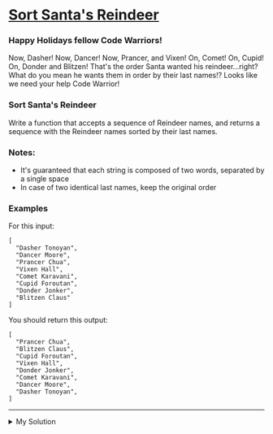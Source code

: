 # [Sort Santa's Reindeer](https://www.codewars.com/kata/52ab60b122e82a6375000bad)

### Happy Holidays fellow Code Warriors!

Now, Dasher! Now, Dancer! Now, Prancer, and Vixen! On, Comet! On, Cupid! On, Donder and Blitzen! That's the order Santa
wanted his reindeer...right? What do you mean he wants them in order by their last names!? Looks like we need your help
Code Warrior!

### Sort Santa's Reindeer

Write a function that accepts a sequence of Reindeer names, and returns a sequence with the Reindeer names sorted by
their last names.

### Notes:

- It's guaranteed that each string is composed of two words, separated by a single space
- In case of two identical last names, keep the original order

### Examples

For this input:

    [
      "Dasher Tonoyan",
      "Dancer Moore",
      "Prancer Chua",
      "Vixen Hall",
      "Comet Karavani",
      "Cupid Foroutan",
      "Donder Jonker",
      "Blitzen Claus"
    ]

You should return this output:

    [
      "Prancer Chua",
      "Blitzen Claus",
      "Cupid Foroutan",
      "Vixen Hall",
      "Donder Jonker",
      "Comet Karavani",
      "Dancer Moore",
      "Dasher Tonoyan",
    ]

---

<details><summary>My Solution</summary>

```js
function sortReindeer(reindeerNames) {
  return reindeerNames.sort((a, b) =>
    a.split(" ")[1].localeCompare(b.split(" ")[1]),
  );
}
```

</details>
